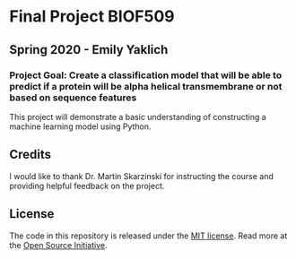 
# Final Project BIOF509
## Spring 2020 - Emily Yaklich 
### Project Goal: Create a classification model that will be able to predict if a protein will be alpha helical transmembrane or not based on sequence features

This project will demonstrate a basic understanding of constructing a machine learning model using Python.

## Credits
I would like to thank Dr. Martin Skarzinski for instructing the course and providing helpful feedback on the project. 

## License
The code in this repository is released under the [MIT license](LICENSE-CODE). Read more at the [Open Source Initiative](https://opensource.org/licenses/MIT).
